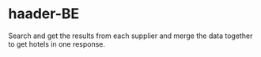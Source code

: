 # haader-BE
 Search and get the results from each supplier and merge the data together to get hotels in one response.

